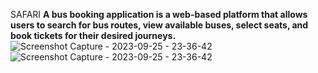  S A F A R I 
<b> A bus booking application is a web-based platform that allows users to search for bus routes, view available buses, select seats, and book tickets for their desired journeys. </b> 
![Screenshot Capture - 2023-09-25 - 23-36-42](https://github.com/Gmatieso/SAFARI/assets/55885416/de04925f-462b-4a9c-b94d-04e13f570229)
![Screenshot Capture - 2023-09-25 - 23-36-42](https://github.com/Gmatieso/SAFARI/assets/55885416/f988e559-afbf-4323-aa85-e236e713da9a)
